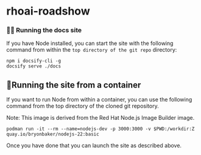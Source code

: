 # rhoai-roadshow

### 🏃‍♀️ Running the docs site
If you have Node installed, you can start the site with the following command from within the `top directory of the git repo` directory:  
```
npm i docsify-cli -g
docsify serve ./docs
```

## 🫙Running the site from a container
If you want to run Node from within a container, you can use the following command from the top directory of the cloned git repository.

Note: This image is derived from the Red Hat Node.js Image Builder image.

```
podman run -it --rm --name=nodejs-dev -p 3000:3000 -v $PWD:/workdir:Z quay.io/bryonbaker/nodejs-22:basic
```

Once you have done that you can launch the site as described above.